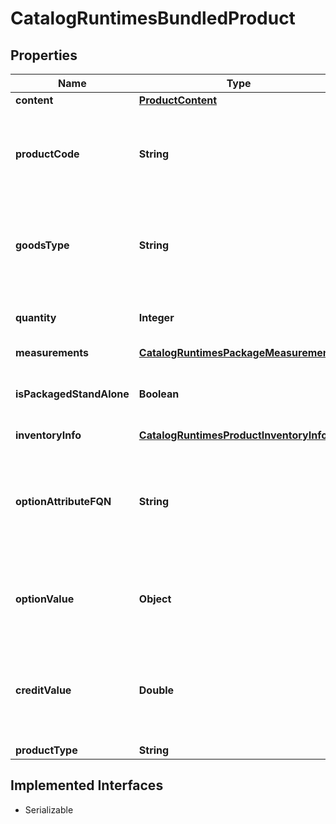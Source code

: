 

# CatalogRuntimesBundledProduct


## Properties

| Name | Type | Description | Notes |
|------------ | ------------- | ------------- | -------------|
|**content** | [**ProductContent**](ProductContent.md) |  |  [optional] |
|**productCode** | **String** | Merchant-created code associated with the product, for example, a SKU. |  [optional] |
|**goodsType** | **String** | The GoodsType of this product (Physical, Digital, DigitalCredit) |  [optional] |
|**quantity** | **Integer** | The quantity of the bundled product |  [optional] |
|**measurements** | [**CatalogRuntimesPackageMeasurements**](CatalogRuntimesPackageMeasurements.md) |  |  [optional] |
|**isPackagedStandAlone** | **Boolean** | Is this product shipped in its own package |  [optional] |
|**inventoryInfo** | [**CatalogRuntimesProductInventoryInfo**](CatalogRuntimesProductInventoryInfo.md) |  |  [optional] |
|**optionAttributeFQN** | **String** | Fully Qualified Name of the selected option&#39;s attribute (only applies to Products as extras) |  [optional] |
|**optionValue** | **Object** | Value of the selected option (only applies to Products as extras) |  [optional] |
|**creditValue** | **Double** | Credit Value applicable to this product. Should only be present on DigitalCredit goodsType.... |  [optional] |
|**productType** | **String** |  |  [optional] |


## Implemented Interfaces

* Serializable



